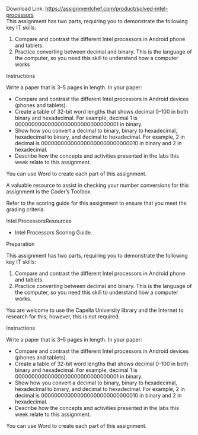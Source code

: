 Download Link: https://assignmentchef.com/product/solved-intel-processors
<br>
This assignment has two parts, requiring you to demonstrate the following key IT skills:

<ol>

 <li>Compare and contrast the different Intel processors in Android phone and tablets.</li>

 <li>Practice converting between decimal and binary. This is the language of the computer, so you need this skill to understand how a computer works</li>

</ol>

Instructions

Write a paper that is 3–5 pages in length. In your paper:

<ul>

 <li>Compare and contrast the different Intel processors in Android devices (phones and tablets).</li>

 <li>Create a table of 32-bit word lengths that shows decimal 0-100 in both binary and hexadecimal. For example, decimal 1 is 00000000000000000000000000000001 in binary.</li>

 <li>Show how you convert a decimal to binary, binary to hexadecimal, hexadecimal to binary, and decimal to hexadecimal. For example, 2 in decimal is 000000000000000000000000000010 in binary and 2 in hexadecimal.</li>

 <li>Describe how the concepts and activities presented in the labs this week relate to this assignment.</li>

</ul>

You can use Word to create each part of this assignment.

A valuable resource to assist in checking your number conversions for this assignment is the Coder’s Toolbox.

Refer to the scoring guide for this assignment to ensure that you meet the grading criteria.

Intel ProcessorsResources

<ul>

 <li>Intel Processors Scoring Guide.</li>

</ul>

Preparation

This assignment has two parts, requiring you to demonstrate the following key IT skills:

<ol>

 <li>Compare and contrast the different Intel processors in Android phone and tablets.</li>

 <li>Practice converting between decimal and binary. This is the language of the computer, so you need this skill to understand how a computer works.</li>

</ol>

You are welcome to use the Capella University library and the Internet to research for this; however, this is not required.

Instructions

Write a paper that is 3–5 pages in length. In your paper:

<ul>

 <li>Compare and contrast the different Intel processors in Android devices (phones and tablets).</li>

 <li>Create a table of 32-bit word lengths that shows decimal 0-100 in both binary and hexadecimal. For example, decimal 1 is 00000000000000000000000000000001 in binary.</li>

 <li>Show how you convert a decimal to binary, binary to hexadecimal, hexadecimal to binary, and decimal to hexadecimal. For example, 2 in decimal is 000000000000000000000000000010 in binary and 2 in hexadecimal.</li>

 <li>Describe how the concepts and activities presented in the labs this week relate to this assignment.</li>

</ul>

You can use Word to create each part of this assignment.
